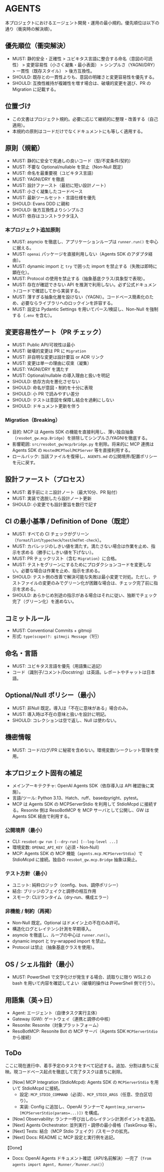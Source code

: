 # AGENTS

本プロジェクトにおけるエージェント開発・運用の最小規約。優先順位は以下の通り（衝突時の解決順）。

## 優先順位（衝突解決）

- MUST: 静的安全・正確性 > ユビキタス言語に整合する命名（意図の可読性） > 変更容易性（小さく凝集・最小表面） > シンプルさ（YAGNI/DRY） > 一貫性（既存スタイル） > 後方互換性。
- SHOULD: 既存との一貫性よりも、意図の明確さと変更容易性を優先する。
- SHOULD: 互換性維持が複雑性を増す場合は、破壊的変更を選び、PR の Migration に記載する。

## 位置づけ

- この文書はプロジェクト規約。必要に応じて継続的に整理・改善する（自己適用）。
- 本規約の原則はコードだけでなくドキュメントにも等しく適用する。

## 原則（規範）

- MUST: 静的に安全で見通しの良いコード（型/不変条件/契約）
- MUST: 不要な Optional/nullable を禁止（Non‑Null 既定）
- MUST: 命名を最重要視（ユビキタス言語）
- MUST: YAGNI/DRY を徹底
- MUST: 設計ファースト（最初に短い設計ノート）
- MUST: 小さく凝集したコードベース
- MUST: 最新ツールセット・言語仕様を優先
- SHOULD: Evans DDD に親和
- SHOULD: 後方互換性よりシンプルさ
- MUST: 依存はコンストラクタ注入

### 本プロジェクト追加原則

- MUST: asyncio を徹底し、アプリケーションループは `runner.run()` を中心に据える。
- MUST: `openai` パッケージを直接利用しない（Agents SDK のアダプタ経由）。
- MUST: dynamic import と `try` で囲った import を禁止する（失敗は即時に顕在化）。
- MUST: Protocol の使用を禁止する（抽象基底クラス/具象型で表現）。
- MUST: 存在が確認できない API を推測で利用しない。必ず公式ドキュメント/コードで確認してから実装する。
- MUST: 薄すぎる抽象化層を設けない（YAGNI）。コードベース簡素化のため、必要ならライブラリへのロックインを許容する。
- MUST: 設定は Pydantic Settings を用いてパース/検証し、Non-Null を強制する（`.env` を含む）。

## 変更容易性ゲート（PR チェック）

- MUST: Public API/可視性は最小
- MUST: 破壊的変更は PR に `Migration`
- MUST: 非自明な変更は設計要旨 or ADR リンク
- MUST: 変更は単一の理由に収束（凝集）
- MUST: YAGNI/DRY を満たす
- MUST: Optional/nullable の導入理由と扱いを明記
- SHOULD: 依存方向を悪化させない
- SHOULD: 命名が意図・制約を十分に表現
- SHOULD: 小 PR で読みやすい差分
- SHOULD: テストは意図を保障し結合を過剰にしない
- SHOULD: ドキュメント更新を伴う

### Migration（Breaking）

- 目的: MCP は Agents SDK の機能を直接利用し、薄い独自抽象（`resobot_gw.mcp.Bridge`）を排除してシンプルさ/YAGNIを徹底する。
- 影響範囲: `src/resobot_gw/mcp/bridge.py` を削除。将来的に MCP 連携は Agents SDK の `HostedMCPTool`/`MCPServer` 等を直接利用する。
- ロールバック: 当該ファイルを復帰し、`AGENTS.md` の公開境界/配置ポリシーを元に戻す。

## 設計ファースト（プロセス）

- MUST: 着手前にミニ設計ノート（最大10分、PR 貼付）
- MUST: 実装で逸脱したら設計ノート更新
- SHOULD: 小変更でも設計要旨を数行で記す

## CI の最小基準 / Definition of Done（既定）

- MUST: すべての CI チェックがグリーン（`format`/`lint`/`typecheck`/`test`/`mdfmt-check`）。
- MUST: カバレッジのしきい値を満たす。満たさない場合は作業を止め、指示を求める（勝手にしきい値を下げない）。
- MUST: PR チェックリスト（含む `Migration`）に合格。
- MUST: テストをグリーンにするためにプロダクションコードを変更しない。必要な場合は作業を止め、指示を求める。
- SHOULD: テスト側の改善で解決可能な失敗は最小変更で対処。ただし、テストファイルの変更のみでグリーン化が困難な場合は、チェック完了前に指示を求める。
- SHOULD: あらかじめ別途の指示がある場合はそれに従い、独断でチェック完了（グリーン化）を進めない。

## コミットルール

- MUST: Conventional Commits + gitmoji
- 形式: `type(scope)?: gitmoji Message`（1行）

## 命名・言語

- MUST: ユビキタス言語を優先（用語集に追記）
- コード（識別子/コメント/Docstring）は英語。レポートやチャットは日本語。

## Optional/Null ポリシー（最小）

- MUST: 非Null 既定。導入は「不在に意味がある」場合のみ。
- MUST: 導入時は不在の意味と扱いを設計に明記。
- SHOULD: コレクションは空で返し、Null は使わない。

## 機密情報

- MUST: コード/ログ/PR に秘密を含めない。環境変数/シークレット管理を使用。

## 本プロジェクト固有の補足

- メインアーキテクチャ: OpenAI Agents SDK（依存導入は API 確認後に実施）。
- 言語/ツール: Python 3.13、Hatch、ruff、basedpyright、pytest。
- MCP は Agents SDK の MCPServerStdio を利用して StdioMcpd に接続する。Resonite 側は ResoBotMCP を MCP サーバとして公開し、GW は Agents SDK 経由で利用する。

### 公開境界（最小）

- CLI: `resobot-gw run [--dry-run] [--log-level ...]`
- 環境変数: `OPENAI_API_KEY`（必須・Non‑Null）
- MCP: Agents SDK の MCP 機能（`agents.mcp.MCPServerStdio`）で StdioMcpd に接続。独自の `resobot_gw.mcp.Bridge` 抽象は廃止。

### テスト方針（最小）

- ユニット: 純粋ロジック（config、bus、調停ポリシー）
- 結合: ブリッジのフェイクと調停の相互作用
- スモーク: CLI/ランタイム（dry-run、構成エラー）

### 非機能 / 制約（再掲）

- Non‑Null 既定。Optional はドメイン上の不在のみ許可。
- 構造化ログとレイテンシ計測を早期導入。
- asyncio を徹底し、ループの中心は `runner.run()`。
- dynamic import と try-wrapped import を禁止。
- Protocol は禁止（抽象基底クラスを使用）。

## OS / シェル指針（最小）

- MUST: PowerShell で文字化けが発生する場合、読取りに限り WSL2 の bash を用いて内容を確認してよい（破壊的操作は PowerShell 側で行う）。

## 用語集（英→日）

- Agent: エージェント（自律タスク実行主体）
- Gateway (GW): ゲートウェイ（連携と調停の中核）
- Resonite: Resonite（対象プラットフォーム）
- ResoBotMCP: Resonite Bot の MCP サーバ（Agents SDK `MCPServerStdio` から接続）

## ToDo

ここに現在進行中、着手予定のタスクをすべて記述する。追加、分割は直ちに反映。現コードベース起点を徹底して完了タスクは直ちに削除。

- [Now] MCP Integration (StdioMcpd): Agents SDK の `MCPServerStdio` を用いて StdioMcpd に接続。
  - 設定: `MCP_STDIO_COMMAND`（必須）、`MCP_STDIO_ARGS`（任意、空白区切り）。
  - 実装: Config に追加し、OpenAI ランナーで `Agent(mcp_servers=[MCPServerStdio(params=...)])` を構成。
- [Now] Observability: ランナー呼び出しのレイテンシ計測ポイントを追加。
- [Next] Agents Orchestrator: 並列実行・調停の最小骨格（TaskGroup 等）。
- [Next] Tests: 結合（MCP Stdio フェイク）/スモークの拡充。
- [Next] Docs: README に MCP 設定と実行例を追記。

【Done】
- Docs: OpenAI Agents ドキュメント確認（API/名前解決）—完了（`from agents import Agent, Runner`／`Runner.run()`）
